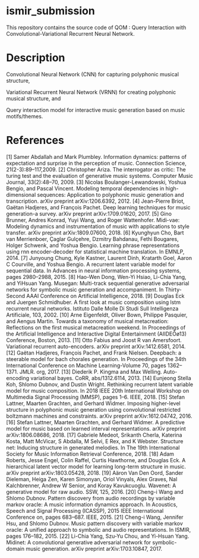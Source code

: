 # ismir_submission

This repository contains the source code of QOM : Query Interaction with Convolutional-Variational Recurrent Neural Network.

# Description

Convolutional Neural Network (CNN) for capturing polyphonic musical structure,

Variational Recurrent Neural Network (VRNN) for creating polyphonic musical structure, and 

Query interaction model for interactive music generation based on music motifs/themes.

# References

[1] Samer Abdallah and Mark Plumbley. Information dynamics: patterns of expectation and surprise in the perception of music. Connection Science, 21(2-3):89–117,2009.
[2] Christopher Ariza. The interrogator as critic: The turing test and the evaluation of generative music systems. Computer Music Journal, 33(2):48–70, 2009.
[3] Nicolas Boulanger-Lewandowski, Yoshua Bengio, and Pascal Vincent. Modeling temporal dependencies in high-dimensional sequences: Application to polyphonic music generation and transcription. arXiv preprint arXiv:1206.6392, 2012.
[4] Jean-Pierre Briot, Gaëtan Hadjeres, and François Pachet. Deep learning techniques for music generation-a survey. arXiv preprint arXiv:1709.01620, 2017.
[5] Gino Brunner, Andres Konrad, Yuyi Wang, and Roger Wattenhofer. Midi-vae: Modeling dynamics and instrumentation of music with applications to style transfer. arXiv preprint arXiv:1809.07600, 2018.
[6] Kyunghyun Cho, Bart van Merrienboer, Çaglar Gulçehre, Dzmitry Bahdanau, Fethi Bougares, Holger Schwenk, and Yoshua Bengio. Learning phrase representations using rnn encoder-decoder for statistical machine translation. In EMNLP, 2014.
[7] Junyoung Chung, Kyle Kastner, Laurent Dinh, Kratarth Goel, Aaron C Courville, and Yoshua Bengio. A recurrent latent variable model for sequential data. In Advances in neural information processing systems, pages 2980–2988, 2015.
[8] Hao-Wen Dong, Wen-Yi Hsiao, Li-Chia Yang, and YiHsuan Yang. Musegan: Multi-track sequential generative adversarial networks for symbolic music generation and accompaniment. In Thirty-Second AAAI Conference on Artificial Intelligence, 2018.
[9] Douglas Eck and Juergen Schmidhuber. A first look at music composition using lstm recurrent neural networks. Istituto Dalle Molle Di Studi Sull Intelligenza Artificiale, 103, 2002.
[10] Arne Eigenfeldt, Oliver Bown, Philippe Pasquier, and Aengus Martin. Towards a taxonomy of musical metacreation: Reflections on the first musical metacreation weekend. In Proceedings of the Artificial Intelligence and Interactive Digital Entertainment (AIIDEÔø13) Conference, Boston, 2013.
[11] Otto Fabius and Joost R van Amersfoort. Variational recurrent auto-encoders. arXiv preprint arXiv:1412.6581, 2014.
[12] Gaëtan Hadjeres, François Pachet, and Frank Nielsen. Deepbach: a steerable model for bach chorales generation. In Proceedings of the 34th International Conference on Machine Learning-Volume 70, pages 1362–1371. JMLR. org, 2017.
[13] Diederik P. Kingma and Max Welling. Auto-encoding variational bayes. CoRR, abs/1312.6114, 2013.
[14] Eunjeong Stella Koh, Shlomo Dubnov, and Dustin Wright. Rethinking recurrent latent variable model for music composition. In 2018 IEEE 20th International Workshop on Multimedia Signal Processing (MMSP), pages 1–6. IEEE, 2018.
[15] Stefan Lattner, Maarten Grachten, and Gerhard Widmer. Imposing higher-level structure in polyphonic music generation using convolutional restricted boltzmann machines and constraints. arXiv preprint arXiv:1612.04742, 2016.
[16] Stefan Lattner, Maarten Grachten, and Gerhard Widmer. A predictive model for music based on learned interval representations. arXiv preprint arXiv:1806.08686, 2018.
[17] Gabriele Medeot, Srikanth Cherla, Katerina Kosta, Matt McVicar, S Abdalla, M Selvi, E Rex, and K Webster. Structure net: Inducing structure in generated melodies. In The 19th International Society for Music Information Retrieval Conference, 2018.
[18] Adam Roberts, Jesse Engel, Colin Raffel, Curtis Hawthorne, and Douglas Eck. A hierarchical latent vector model for learning long-term structure in music. arXiv preprint arXiv:1803.05428, 2018.
[19] Aäron Van Den Oord, Sander Dieleman, Heiga Zen, Karen Simonyan, Oriol Vinyals, Alex Graves, Nal Kalchbrenner, Andrew W Senior, and Koray Kavukcuoglu. Wavenet: A generative model for raw audio. SSW, 125, 2016.
[20] Cheng-i Wang and Shlomo Dubnov. Pattern discovery from audio recordings by variable markov oracle: A music information dynamics approach. In Acoustics, Speech and Signal Processing (ICASSP), 2015 IEEE International Conference on, pages 683–687. IEEE, 2015.
[21] Cheng-i Wang, Jennifer Hsu, and Shlomo Dubnov. Music pattern discovery with variable markov oracle: A unified approach to symbolic and audio representations. In ISMIR, pages 176–182, 2015.
[22] Li-Chia Yang, Szu-Yu Chou, and Yi-Hsuan Yang. Midinet: A convolutional generative adversarial network for symbolic-domain music generation. arXiv preprint arXiv:1703.10847, 2017.
